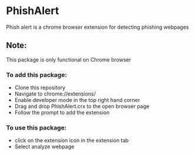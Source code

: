 # PhishAlert
Phish alert is a chrome browser extension for detecting phishing webpages

## Note:
This package is only functional on Chrome browser

### To add this package:
* Clone this repository
* Navigate to chrome://extensions/
* Enable developer mode in the top right hand corner
* Drag and drop PhishAlert.crx to the open browser page
* Follow the prompt to add the extension

### To use this package:
* click on the extension icon in the extension tab
* Select analyze webpage
